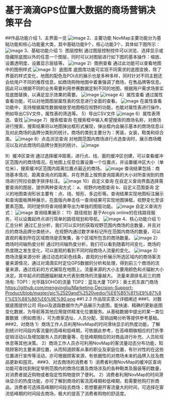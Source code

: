 # 基于滴滴GPS位置大数据的商场营销决策平台
##作品功能介绍
1、主界面一览
 ![image](https://github.com/mengyingliu/Marketing-Decision-Support-Product/blob/master/pic%20and%20vedio/1.png)
2、主要功能
NovMap主要功能分为基础功能和核心功能量大类，其中基础功能9个，核心功能3个，具体如下图所示：
  ![image](https://github.com/mengyingliu/Marketing-Decision-Support-Product/blob/master/pic%20and%20vedio/2.png)
3、基础功能介绍
1）图层控制
通过图层控制控件可以浏览、选择显示或隐藏除底图以外的任意一个图层，同时可以对图层进行如下图的基本操作：缩放、设置透明度、设置显示层级等。
   ![image](https://github.com/mengyingliu/Marketing-Decision-Support-Product/blob/master/pic%20and%20vedio/3.png)
2）图例查看
通过此功能可以查看地图中的图例样式
  ![image](https://github.com/mengyingliu/Marketing-Decision-Support-Product/blob/master/pic%20and%20vedio/4.png)
3）底图库
底图库功能可实现不同需求的底图变换，除了界面的样式变化，地图的配色及POI点的展示也是多种多样，同时针对不同主题还会给用户不同的推荐信息，如商场购物地图中着重强调了商场，在售品牌等信息。因此可以根据不同的业务需要利用参赛数据定制不同的地图，根据用户需求场景实现底图替换，以满足显示效果的需要。
   ![image](https://github.com/mengyingliu/Marketing-Decision-Support-Product/blob/master/pic%20and%20vedio/6.png)
  ![image](https://github.com/mengyingliu/Marketing-Decision-Support-Product/blob/master/pic%20and%20vedio/5.png)
4）属性查看
通过属性查看功能，可以对地图图层属性表的信息进行全面的查看。
  ![image](https://github.com/mengyingliu/Marketing-Decision-Support-Product/blob/master/pic%20and%20vedio/7.png)
在属性查看功能中，支持根据属性数据缩放至地图相应视野的功能，也能对属性表进行操作，例如导出CSV文件，属性表的筛选等。
5）导出CSV文件
   ![image](https://github.com/mengyingliu/Marketing-Decision-Support-Product/blob/master/pic%20and%20vedio/8.png)
6）属性表筛选、查找
   ![image](https://github.com/mengyingliu/Marketing-Decision-Support-Product/blob/master/pic%20and%20vedio/9.png)
7）搜索框查询
在搜索框中输入希望搜索的商场名称，对商场进行搜索，搜索结果将以地图弹出框形式展现，弹出框内会展示基本的商场信息以及对此商场的品牌分类别的统计。商场的类别主要分为：男装，女装，鞋类和综合类。
   ![image](https://github.com/mengyingliu/Marketing-Decision-Support-Product/blob/master/pic%20and%20vedio/10.png)
8）点击浏览查询
对地图范围内商场进行点选查询时，展示商场概况以及对此商场的品牌分类别的统计。
   ![image](https://github.com/mengyingliu/Marketing-Decision-Support-Product/blob/master/pic%20and%20vedio/11.png)

9）缓冲区查询
通过选择缓冲距离，进行点、线、面的缓冲区创建，可以查看缓冲区范围内的商场情况。在地图上任意位置设置一个位置点，并设置缓冲区大小（单位米），搜索缓冲区范围内距离位置点最近的商场。
   ![image](https://github.com/mengyingliu/Marketing-Decision-Support-Product/blob/master/pic%20and%20vedio/12.png)
查询结果包括：商场基本情况、距离查询点的距离，并在界面上按照查询距离的大小对所查询到的商场进行阿拉伯数字排序标注。
   ![image](https://github.com/mengyingliu/Marketing-Decision-Support-Product/blob/master/pic%20and%20vedio/13.png)
10）自定义查询
在自定义查询界面选择需要查询的图层，提供两种查询方式：
a、视野内地图查询
b、自定义范围查询
定义的地图查询形状主要有：点、线、矩形、多边形等。查询结果实现地图标注展示和查询面板两种展示，在面版内单击任一查询结果可实现地图弹框，视野变化至该要素范围。同时提供将查询结果导出为单独的图层功能。
   ![image](https://github.com/mengyingliu/Marketing-Decision-Support-Product/blob/master/pic%20and%20vedio/14.png)
自定义查询方式：
    ![image](https://github.com/mengyingliu/Marketing-Decision-Support-Product/blob/master/pic%20and%20vedio/15.png)
查询结果展示：
 11）路径规划
基于Arcgis online的在线路径服务，可以设置起终点进行简单的路径规划和导航。
   ![image](https://github.com/mengyingliu/Marketing-Decision-Support-Product/blob/master/pic%2520and%2520vedio/%E8%B7%AF%E5%BE%84%E8%A7%84%E5%88%92.png)
4、核心功能介绍
1）汇总分析
通过汇总分析，我们可以实时的获取视野范围内商场的总数量，并且对应的商场品牌分类统计。
在视野内通过数字来标记所在范围内商场的数量，可以直观的看到所在区域商场是否聚集，各个区域所包含的商场数量。
   ![image](https://github.com/mengyingliu/Marketing-Decision-Support-Product/blob/master/pic%2520and%2520vedio/%E6%A0%B8%E5%BF%83%E5%8A%9F%E8%83%BD%E6%B1%87%E6%80%BB%E5%88%86%E6%9E%90.png)
2）商场时间轴热度分析
通过时间轴热度分析，我们可以看到随着时间变化，商场的热度随之发生变化，可以直观的看到不同时段商场人流量的变化。
   ![image](https://github.com/mengyingliu/Marketing-Decision-Support-Product/blob/master/pic%2520and%2520vedio/%E7%83%AD%E5%BA%A6%E5%88%86%E6%9E%90.png)
3）商场流量来源分析
通过动态的彩色线条，直观的分析展示所选区域内的商场客流量来源情况，通过对滴滴实时定位GPS数据的分析和处理，得到前三个商场的流量来源，通过炫彩的方式展现在地图上。流量来源的大小主要用颜色和点辐射大小决定。其中起点的圆圈辐射越大代表到商场的流量越大。
流量来源排名前三的商场有:
TOP1：光华路SOHO的流量
TOP2：蓝岛大厦
TOP3：奥士凯东直门商场
 https://github.com/mengyingliu/Marketing-Decision-Support-Product/blob/master/pic%2520and%2520vedio/%E6%B5%81%E9%87%8F%E5%88%86%E6%9E%90.png
##1.2.3 作品现实意义详细阐述
###1、对数据底图提供公司
将poi及道路数据作为产品展示为底图，能快速、精确的更新底图变化数据，为导航等其他应用提供精准化位置服务。从基础数据中提出的某一类位置数据（例如商场），可为商家选址、人员分配、营销战略分析等提供参考基础。
###2、对商场
1）商场工作人员利用NovMap的时间滑块显示的热度功能，了解到统计时间段内客流量的高峰和低峰期，可依据此参考，在高峰期做相应的打折季促销活动以及增加服务人员的数量等，在低峰期相应的对商品进行补充、人员轮班休息等其他决策。
2）商场工作人员亦可利用NovMap的客流量动态分布功能，知晓顾客的主要来源位置，从而知道顾客从事的职业及家庭位置，有针对性的在这些位置进行宣传等活动，亦可根据顾客来源，有依据性的对商场未来的品牌入驻及商品更新和囤货。
###3、对去商场的消费者
1）消费者利用NovMap的缓冲区查询功能可查找到制定举例范围内的商场位置及商场涉及的各种鞋类及服装等的数量，对消费者就近购物或者指定性购物提供了便利。
2）消费者利用NovMap的时间滑块显示的热度功能，亦可了解到商场的客流高峰期和低峰期，若需要抢购打折商品，消费者可选择高峰期时间段去商场；若想要避开客流量大的时间，可选择在客流低峰期的时间段去商场，极大的提高了消费者购物的舒适度。
